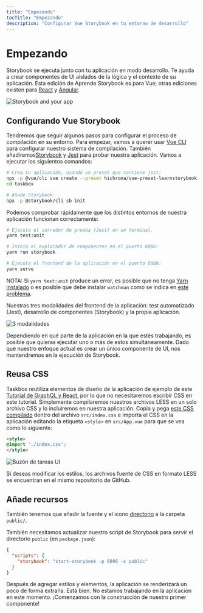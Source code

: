 ```yaml
---
title: "Empezando"
tocTitle: "Empezando"
description: "Configurar Vue Storybook en tu entorno de desarrollo"
---
```


# Empezando

Storybook se ejecuta junto con tu aplicación en modo desarrollo. Te ayuda a crear componentes de UI aislados de la lógica y el contexto de su aplicación. Esta edición de Aprende Storybook es para Vue; otras ediciones existen para  [React](/react/es/get-started) y [Angular](/angular/es/get-started).

![Storybook and your app](/storybook-relationship.jpg)

## Configurando Vue Storybook

Tendremos que seguir algunos pasos para configurar el proceso de compilación en su entorno. Para empezar, vamos a querer usar [Vue CLI](https://cli.vuejs.org) para configurar nuestro sistema de compilación. También añadiremos[Storybook](https://storybook.js.org/) y [Jest](https://facebook.github.io/jest/) para probar nuestra aplicación. Vamos a ejecutar los siguientos comandos:

```bash
# Crea tu aplicación, usando un preset que contiene jest:
npx -p @vue/cli vue create --preset hichroma/vue-preset-learnstorybook taskbox
cd taskbox

# Añade Storybook:
npx -p @storybook/cli sb init
```

Podemos comprobar rápidamente que los distintos entornos de nuestra aplicación funcionan correctamente:

```bash
# Ejecuta el corredor de prueba (Jest) en un terminal.
yarn test:unit

# Inicia el explorador de componentes en el puerto 6006:
yarn run storybook

# Ejecuta el frontend de la aplicación en el puerto 8080:
yarn serve
```
<div class="aside">
  NOTA: Si <code>yarn test:unit</code> produce un error, es posible que no tenga <a href="https://yarnpkg.com/lang/en/docs/install/">Yarn instalado</a> o es posible que debe instalar <code>watchman</code> como se indica en <a href="https://github.com/facebook/create-react-app/issues/871#issuecomment-252297884">este problema</a>.
</div>

Nuestras tres modalidades del frontend de la aplicación: test automatizado (Jest), desarrollo de componentes (Storybook) y la propia aplicación.

![3 modalidades](/app-three-modalities.png)

Dependiendo en qué parte de la aplicación en la que estés trabajando, es posible que quieras ejecutar uno o más de estos simultáneamente. Dado que nuestro enfoque actual es crear un único componente de UI, nos mantendremos en la ejecución de Storybook.

## Reusa CSS
Taskbox reutiliza elementos de diseño de la aplicación de ejemplo de este [Tutorial de GraphQL y React](https://blog.hichroma.com/graphql-react-tutorial-part-1-6-d0691af25858), por lo que no necesitaremos escribir CSS en este tutorial. Simplemente compilaremos nuestros archivos LESS en un solo archivo CSS y lo incluiremos en nuestra aplicación. Copia y pega [este CSS compilado](https://github.com/hichroma/learnstorybook-code/blob/master/src/index.css) dentro del archivo `src/index.css` e importa el CSS en la aplicación editando la etiqueta `<style>` en `src/App.vue` para que se vea como lo siguiente:
```html
<style>
@import './index.css';
</style>
```

![Buzón de tareas UI](/ss-browserchrome-taskbox-learnstorybook.png)

<div class="aside">
Si deseas modificar los estilos, los archivos fuente de CSS en formato LESS se encuentran en el mismo repositorio de GitHub.</div>

## Añade recursos
También tenemos que añadir la fuente y el icono [directorio](https://github.com/hichroma/learnstorybook-code/tree/master/public) a la carpeta `public/`.

También necesitamos actualizar nuestro script de Storybook para servir el directorio `public` (en `package.json`):
```json
{
  "scripts": {
    "storybook": "start-storybook -p 6006 -s public"
  }
}
```

Después de agregar estilos y elementos, la aplicación se renderizará un poco de forma extraña. Está bien. No estamos trabajando en la aplicación en este momento. ¡Comenzamos con la construcción de nuestro primer componente!